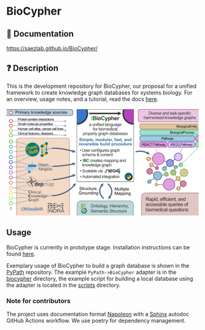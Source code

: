 # BioCypher

## 📖 Documentation
https://saezlab.github.io/BioCypher/

## ❓ Description
This is the development repository for BioCypher, our proposal for a unified
framework to create knowledge graph databases for systems biology. For an
overview, usage notes, and a tutorial, read the docs
[here](https://saezlab.github.io/BioCypher/).

![BioCypher](fig_1_draft.png)

## Usage
BioCypher is currently in prototype stage. Installation instructions can be
found [here](https://saezlab.github.io/BioCypher/installation.html).

Exemplary usage of BioCypher to build a graph database is shown in the
[PyPath](https://github.com/saezlab/pypath) repository. The example
`PyPath->BioCypher` adapter is in the
[biocypher](https://github.com/saezlab/pypath/tree/master/pypath/biocypher)
directory, the example script for building a local database using the adapter
is located in the
[scripts](https://github.com/saezlab/pypath/blob/master/scripts/) directory.

### Note for contributors
The project uses documentation format [Napoleon](
https://sphinxcontrib-napoleon.readthedocs.io/en/latest/example_google.html
) with a [Sphinx](https://www.sphinx-doc.org/en/master/) autodoc GitHub
Actions workflow. We use poetry for dependency management.

